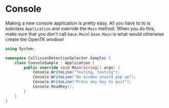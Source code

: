 # Console

Making a new console application is pretty easy. All you have to to is subclass ```Application``` and override the ```Main``` method. When you do this, make sure that you don't call ```base.Main```! ```base.Main``` is what would otherwise create the OpenTK window!

```cs
using System;

namespace CollisionDetectionSelector.Samples {
    class ConsoleSample : Application {
        public override void Main(string[] args) {
            Console.WriteLine("Testing, testing");
            Console.WriteLine("No window should pop up");
            Console.WriteLine("Press any key to quit");
            Console.ReadKey();
        }
    }
}
```